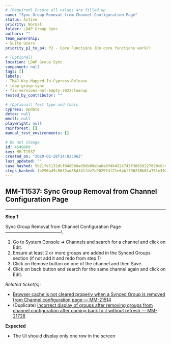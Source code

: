 ```yaml
---
# (Required) Ensure all values are filled up
name: "Sync Group Removal from Channel Configuration Page"
status: Active
priority: Normal
folder: LDAP Group Sync
authors: ""
team_ownership:
- Suite Users
priority_p1_to_p4: P2 - Core Functions (Do core functions work?)

# (Optional)
location: LDAP Group Sync
component: null
tags: []
labels:
- TM4J-Key-Mapped-In-Cypress-Release
- ldap-group-sync
- fix-versions-not-empty-2022cleanup
tested_by_contributor: ""

# (Optional) Test type and tools
cypress: Update
detox: null
mmctl: null
playwright: null
rainforest: []
manual_test_environments: []

# Do not change
id: 4549860
key: MM-T1537
created_on: "2020-02-28T14:02:06Z"
last_updated: ""
case_hashed: 5b21fe5132dcf0480b6ad9db60eba6a6f4b432e743f3865d227d98c8c4acab1d37d0b8badc85a1ec777be77134053741
steps_hashed: 1e296b49c50f2ad88d141fde7a902974f21e64bff96230b61a751e302fc0af2735d920c6ce53891cb5c190e5d739e9ba
---
```


<!-- (Auto-generated) Based on frontmatter's "key" and "name" -->

## MM-T1537: Sync Group Removal from Channel Configuration Page

---

**Step 1**

Sync Group Removal from Channel Configuration Page\
–––––––––––––––––––––––––\\

1. Go to System Console ➜ Channels and search for a channel and click on Edit.
2. Ensure at least 2 or more groups are added in the Synced Groups section (if not add it and redo from step 1)
3. Click on Remove button on one of the channel and then Save.
4. Click on back button and search for the same channel again and click on Edit.

_Related ticket(s):_

- [Browser cache is not cleared properly when a Synced Group is removed from Channel configuration page — MM-21514](https://mattermost.atlassian.net/browse/MM-21514)
- (Duplicate) [Incorrect display of groups after removing groups from channel configuration after coming back to it without refresh — MM-21728](https://mattermost.atlassian.net/browse/MM-21728)

**Expected**

- The UI should display only one row in the screen
